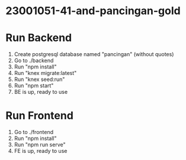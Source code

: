 # 23001051-41-and-pancingan-gold

# Run Backend
1. Create postgresql database named "pancingan" (without quotes)
2. Go to ./backend
3. Run "npm install"
4. Run "knex migrate:latest"
5. Run "knex seed:run"
6. Run "npm start"
7. BE is up, ready to use 

# Run Frontend
1. Go to ./frontend
2. Run "npm install"
3. Run "npm run serve"
4. FE is up, ready to use